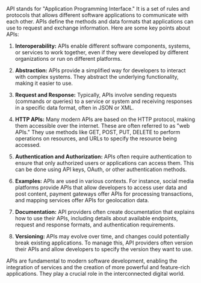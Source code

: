 API stands for "Application Programming Interface." It is a set of rules and protocols that allows different software applications to communicate with each other. APIs define the methods and data formats that applications can use to request and exchange information. Here are some key points about APIs:

1. **Interoperability:** APIs enable different software components, systems, or services to work together, even if they were developed by different organizations or run on different platforms.

2. **Abstraction:** APIs provide a simplified way for developers to interact with complex systems. They abstract the underlying functionality, making it easier to use.

3. **Request and Response:** Typically, APIs involve sending requests (commands or queries) to a service or system and receiving responses in a specific data format, often in JSON or XML.

4. **HTTP APIs:** Many modern APIs are based on the HTTP protocol, making them accessible over the internet. These are often referred to as "web APIs." They use methods like GET, POST, PUT, DELETE to perform operations on resources, and URLs to specify the resource being accessed.

5. **Authentication and Authorization:** APIs often require authentication to ensure that only authorized users or applications can access them. This can be done using API keys, OAuth, or other authentication methods.

6. **Examples:** APIs are used in various contexts. For instance, social media platforms provide APIs that allow developers to access user data and post content, payment gateways offer APIs for processing transactions, and mapping services offer APIs for geolocation data.

7. **Documentation:** API providers often create documentation that explains how to use their APIs, including details about available endpoints, request and response formats, and authentication requirements.

8. **Versioning:** APIs may evolve over time, and changes could potentially break existing applications. To manage this, API providers often version their APIs and allow developers to specify the version they want to use.

APIs are fundamental to modern software development, enabling the integration of services and the creation of more powerful and feature-rich applications. They play a crucial role in the interconnected digital world.
